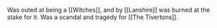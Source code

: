 Was outed at being a [[Witches]], and by [[Lanshire]] was burned at the stake for it.  Was a scandal and tragedy for [[The Tivertons]].